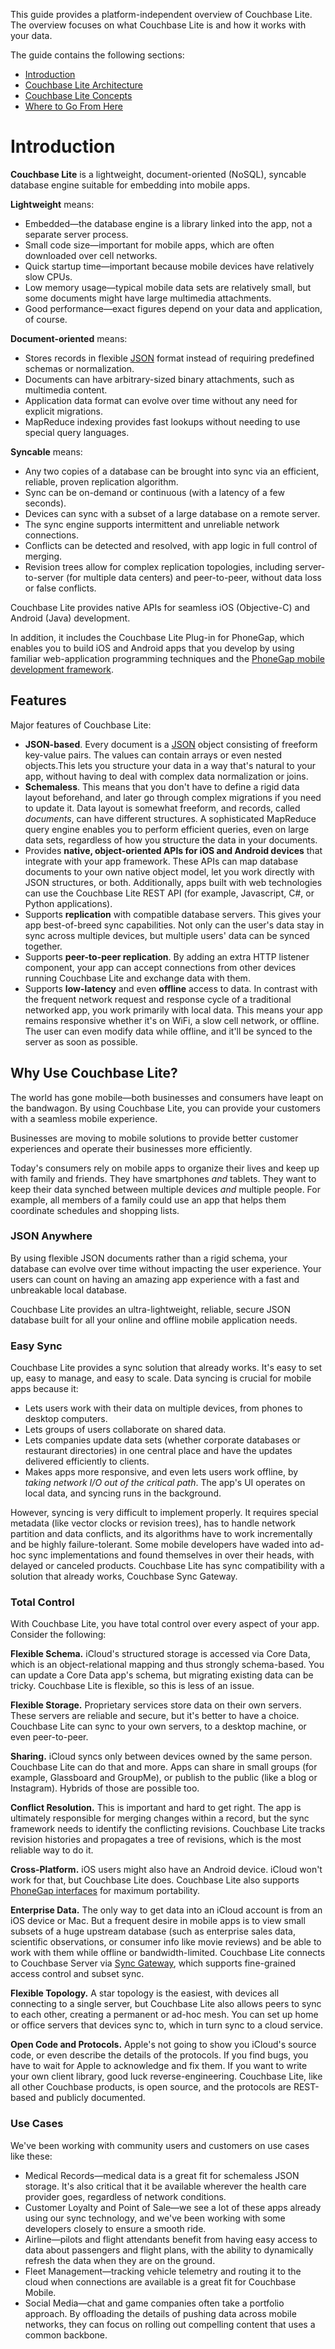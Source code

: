 This guide provides a platform-independent overview of Couchbase Lite. The overview  focuses on what Couchbase Lite is and how it works with your data.

The guide contains the following sections:

* [Introduction](#introduction)
* [Couchbase Lite Architecture](#couchbase-lite-architecture)
* [Couchbase Lite Concepts](#couchbase-lite-concepts)
* [Where to Go From Here](#where-to-go-from-here)


# Introduction


**Couchbase Lite** is a lightweight, document-oriented (NoSQL), syncable database engine suitable for embedding into mobile apps.

**Lightweight** means:

* Embedded—the database engine is a library linked into the app, not a separate server process.
* Small code size—important for mobile apps, which are often downloaded over cell networks.
* Quick startup time—important because mobile devices have relatively slow CPUs.
* Low memory usage—typical mobile data sets are relatively small, but some documents might have large multimedia attachments.
* Good performance—exact figures depend on your data and application, of course.

**Document-oriented** means:

* Stores records in flexible [JSON](http://json.org) format instead of requiring predefined schemas or normalization.
* Documents can have arbitrary-sized binary attachments, such as multimedia content.
* Application data format can evolve over time without any need for explicit migrations.
* MapReduce indexing provides fast lookups without needing to use special query languages.

**Syncable** means:

* Any two copies of a database can be brought into sync via an efficient, reliable, proven replication algorithm.
* Sync can be on-demand or continuous (with a latency of a few seconds).
* Devices can sync with a subset of a large database on a remote server.
* The sync engine supports intermittent and unreliable network connections.
* Conflicts can be detected and resolved, with app logic in full control of merging.
* Revision trees allow for complex replication topologies, including server-to-server (for multiple data centers) and peer-to-peer, without data loss or false conflicts.

Couchbase Lite provides native APIs for seamless  iOS (Objective-C) and Android (Java) development. 

In addition, it includes the Couchbase Lite Plug-in for PhoneGap, which enables you to build iOS and Android apps that you develop by using familiar web-application programming techniques and the [PhoneGap mobile development framework](http://phonegap.com).

## Features

Major features of Couchbase Lite:

  * **JSON-based**. Every document is a [JSON](http://json.org) object consisting of freeform key-value pairs. The values can contain arrays or even nested objects.This lets you structure your data in a way that's natural to your app, without having to deal with complex data normalization or joins.
  * **Schemaless**. This means that you don't have to define a rigid data layout beforehand, and later go through complex migrations if you need to update it. Data layout is somewhat freeform, and records, called *documents*, can have different structures. A sophisticated MapReduce query engine enables you to perform efficient queries, even on large data sets, regardless of how you structure the data in your documents.
  * Provides **native, object-oriented APIs for iOS and Android devices** that integrate with your app framework. These APIs can map database documents to your own native object model, let you work directly with JSON structures, or both. Additionally, apps built with web technologies can use the Couchbase Lite REST API (for example, Javascript, C#, or Python applications).
  * Supports **replication** with compatible database servers.  This gives your app best-of-breed sync capabilities. Not only can the user's data stay in sync across multiple devices, but multiple users' data can be synced together.
  * Supports **peer-to-peer replication**. By adding an extra HTTP listener component, your app can accept connections from other devices running Couchbase Lite and exchange data with them.
 * Supports **low-latency** and even **offline** access to data. In contrast with the frequent network request and response cycle of a traditional networked app, you work primarily with local data. This means your app remains responsive whether it's on WiFi, a slow cell network, or offline. The user can even modify data while offline, and it'll be synced to the server as soon as possible.

## Why Use Couchbase Lite?

The world has gone mobile—both businesses and consumers have leapt on the bandwagon. By using Couchbase Lite, you can provide your customers with a seamless mobile experience.

Businesses are moving to mobile solutions to provide better customer experiences and operate their businesses more efficiently.

Today's consumers rely on mobile apps to organize their lives and keep up with family and friends. They have smartphones *and* tablets. They want to keep their data synched between multiple devices *and* multiple people. For example, all members of a family could use an app that helps them coordinate schedules and shopping lists.

### JSON Anywhere

By using flexible JSON documents rather than a rigid schema, your database can evolve over time without impacting the user experience. Your users can count on having an amazing app experience with a fast and unbreakable local database.

Couchbase Lite provides an ultra-lightweight, reliable, secure JSON database built for all your online and offline mobile application needs.

### Easy Sync

Couchbase Lite provides a sync solution that already works. It's easy to set up, easy to manage, and easy to scale. Data syncing is crucial for mobile apps because it:

* Lets users work with their data on multiple devices, from phones to desktop computers.
* Lets groups of users collaborate on shared data.
* Lets companies update data sets (whether corporate databases or restaurant directories) in one central place and have the updates delivered efficiently to clients.
* Makes apps more responsive, and even lets users work offline, by _taking network I/O out of the critical path_. The app's UI operates on local data, and syncing runs in the background.

However, syncing is very difficult to implement properly. It requires special metadata (like vector clocks or revision trees), has to handle network partition and data conflicts, and its algorithms have to work incrementally and be highly failure-tolerant. Some mobile developers have waded into ad-hoc sync implementations and found themselves in over their heads, with delayed or canceled products. Couchbase Lite has sync compatibility with a solution that already works, Couchbase Sync Gateway. 

### Total Control

With Couchbase Lite, you have total control over every aspect of your app. Consider the following:

**Flexible Schema.** iCloud's structured storage is accessed via Core Data, which is an object-relational mapping and thus strongly schema-based. You can update a Core Data app's schema, but migrating existing data can be tricky. Couchbase Lite is flexible, so this is less of an issue.

**Flexible Storage.** Proprietary services store data on their own servers. These servers are reliable and secure, but it's better to have a choice. Couchbase Lite can sync to your own servers, to a desktop machine, or even peer-to-peer.

**Sharing.** iCloud syncs only between devices owned by the same person. Couchbase Lite can do that and more. Apps can share in small groups (for example, Glassboard and GroupMe), or publish to the public (like a blog or Instagram). Hybrids of those are possible too.

**Conflict Resolution.** This is important and hard to get right. The app is ultimately responsible for merging changes within a record, but the sync framework needs to identify the conflicting revisions. Couchbase Lite tracks revision histories and propagates a tree of revisions, which is the most reliable way to do it.

**Cross-Platform.** iOS users might also have an Android device. iCloud won't work for that, but Couchbase Lite does. Couchbase Lite also supports [PhoneGap interfaces](https://github.com/couchbaselabs/Couchbase-Lite-PhoneGap-Plugin) for maximum portability.

**Enterprise Data.** The only way to get data into an iCloud account is from an iOS device or Mac. But a frequent desire in mobile apps is to view small subsets of a huge upstream database (such as enterprise sales data, scientific observations, or consumer info like movie reviews) and be able to work with them while offline or bandwidth-limited. Couchbase Lite connects to Couchbase Server via [Sync Gateway](https://github.com/couchbase/sync_gateway), which supports fine-grained access control and subset sync.

**Flexible Topology.** A star topology is the easiest, with devices all connecting to a single server, but Couchbase Lite also allows peers to sync to each other, creating a permanent or ad-hoc mesh. You can set up home or office servers that devices sync to, which in turn sync to a cloud service.

**Open Code and Protocols.** Apple's not going to show you iCloud's source code, or even describe the details of the protocols. If you find bugs, you have to wait for Apple to acknowledge and fix them. If you want to write your own client library, good luck reverse-engineering. Couchbase Lite, like all other Couchbase products, is open source, and the protocols are REST-based and publicly documented.


### Use Cases

We've been working with community users and customers on use cases like these:

* Medical Records—medical data is a great fit for schemaless JSON storage. It's also critical that it be available wherever the health care provider goes, regardless of network conditions.
* Customer Loyalty and Point of Sale—we see a lot of these apps already using our sync technology, and we've been working with some developers closely to ensure a smooth ride.
* Airline—pilots and flight attendants benefit from having easy access to data about passengers and flight plans, with the ability to dynamically refresh the data when they are on the ground.
* Fleet Management—tracking vehicle telemetry and routing it to the cloud when connections are available is a great fit for Couchbase Mobile.
* Social Media—chat and game companies often take a portfolio approach. By offloading the details of pushing data across mobile networks, they can focus on rolling out compelling content that uses a common backbone.
